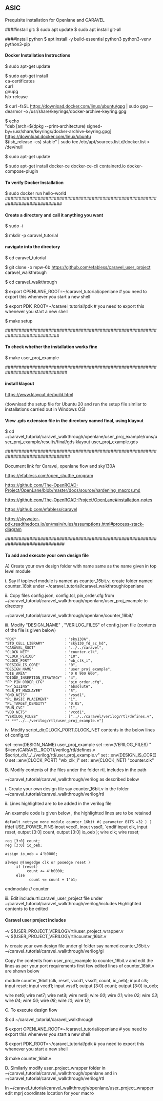 ## ASIC
Prequisite installation for Openlane and CARAVEL

####install git:
$ sudo apt update
$ sudo apt install git-all

####install python
$ apt install -y build-essential python3 python3-venv python3-pip

#### Docker Installation Instructions 
 $ sudo apt-get update

 $ sudo apt-get install \
    ca-certificates \
    curl \
    gnupg \
    lsb-release
	
$ curl -fsSL https://download.docker.com/linux/ubuntu/gpg | sudo gpg --dearmor -o /usr/share/keyrings/docker-archive-keyring.gpg
 
$ echo \
  "deb [arch=$(dpkg --print-architecture) signed-by=/usr/share/keyrings/docker-archive-keyring.gpg] https://download.docker.com/linux/ubuntu \
  $(lsb_release -cs) stable" | sudo tee /etc/apt/sources.list.d/docker.list > /dev/null
  
$ sudo apt-get update

$ sudo apt-get install docker-ce docker-ce-cli containerd.io docker-compose-plugin

#### To verify Docker Installation

$ sudo docker run hello-world
#############################################################################

#### Create a directory and call it anything you want

$ sudo -i 

$ mkdir -p caravel_tutorial

#### navigate into the directory

$ cd caravel_tutorial

$ git clone -b mpw-6b https://github.com/efabless/caravel_user_project caravel_walkthrough

$ cd caravel_walkthrough

$ export OPENLANE_ROOT=~/caravel_tutorial/openlane # you need to export this whenever you start a new shell

$ export PDK_ROOT=~/caravel_tutorial/pdk # you need to export this whenever you start a new shell

$ make setup

############################################################################

#### To check whether the installation works fine

$ make user_proj_example

###############################################################################
#### install klayout
https://www.klayout.de/build.html

(download the setup file for Ubuntu 20 and run the setup file similar to installations carried out in Windows OS)
#### View .gds extension file in the directory named final, using klayout

$ cd ~/caravel_tutprial/caravel_walkthrough/openlane/user_proj_example/runs/user_proj_example/results/final/gds
klayout user_proj_example.gds

################################################################################

Document link for Caravel, openlane flow and sky130A 

https://efabless.com/open_shuttle_program

https://github.com/The-OpenROAD-Project/OpenLane/blob/master/docs/source/hardening_macros.md

https://github.com/The-OpenROAD-Project/OpenLane#installation-notes

https://github.com/efabless/caravel

https://skywater-pdk.readthedocs.io/en/main/rules/assumptions.html#process-stack-diagram

##############################################################################
#### To add and execute your own design file

A) Create your own design folder with name same as the name given in top level module

i. Say if toplevel module is named as counter_16bit.v, create folder named counter_16bit under ~/caravel_tutorial/caravel_walkthrough/openlane

ii. Copy files config.json, config.tcl, pin_order.cfg from ~/caravel_tutorial/caravel_walkthrough/openlane/user_proj_example 
to directory

~/caravel_tutorial/caravel_walkthrough/openlane/counter_16bit/

iii. Modify "DESIGN_NAME" , "VERILOG_FILES" of config.json file (contents of the file is given below)

    "PDK"                      : "sky130A",
    "STD_CELL_LIBRARY"         : "sky130_fd_sc_hd",
    "CARAVEL_ROOT"             : "../../caravel",
    "CLOCK_NET"                : "counter.clk",
    "CLOCK_PERIOD"             : "10",
    "CLOCK_PORT"               : "wb_clk_i",
    "DESIGN_IS_CORE"           : "0",
    "DESIGN_NAME"              : "user_proj_example",
    "DIE_AREA"                 : "0 0 900 600",
    "DIODE_INSERTION_STRATEGY" : "4",
    "FP_PIN_ORDER_CFG"         : "pin_order.cfg",
    "FP_SIZING"                : "absolute",
    "GLB_RT_MAXLAYER"          : "5",
    "GND_NETS"                 : "vssd1",
    "PL_BASIC_PLACEMENT"       : "1",
    "PL_TARGET_DENSITY"        : "0.05",
    "RUN_CVC"                  : "1",
    "VDD_NETS"                 : "vccd1",
    "VERILOG_FILES"            : ["../../caravel/verilog/rtl/defines.v", ** **"../../verilog/rtl/user_proj_example.v"]





iv. Modify script_dir,CLOCK_PORT,CLOCK_NET contents in the below lines of config.tcl 

 set ::env(DESIGN_NAME) user_proj_example
 set ::env(VERILOG_FILES) "\
   $::env(CARAVEL_ROOT)/verilog/rtl/defines.v \
   $script_dir/../../verilog/rtl/user_proj_example.v"
 set ::env(DESIGN_IS_CORE) 0
 set ::env(CLOCK_PORT) "wb_clk_i"
 set ::env(CLOCK_NET) "counter.clk"

B. Modify contents of the files under the folder rtl, includes in the path

~/caravel_tutorial/caravel_walkthrough/verilog as described below

i. Create your own design file say counter_16bit.v in the folder
~/caravel_tutorial/caravel_walkthrough/verilog/rtl

ii. Lines highlighted are to be added in the verilog file

An example code is given below , the highlighted lines are to be retained


`default_nettype none
module counter_16bit #(
       parameter BITS =32
) (
`ifdef USE_POWER_PINS
   inout vccd1,
   inout vssd1,
 `endif
    input clk, 
    input reset,
    output [3:0] count,
    output [3:0] io_oeb
  );
    wire clk;
    wire reset;

    reg [3:0] count;
    reg [3:0] io_oeb;

    assign io_oeb = 4'b0000;

    always @(negedge clk or posedge reset )
         if (reset) 
              count <= 4'b0000;
         else
               count <= count + 1'b1;
endmodule // counter 

iii. Edit include.rtl.caravel_user_project file under
~/caravel_tutorial/caravel_walkthrough/verilog/includes
Highlighted contents to be edited

#### Caravel user project includes

-v $(USER_PROJECT_VERILOG)/rtl/user_project_wrapper.v	     
-v $(USER_PROJECT_VERILOG)/rtl/counter_16bit.v

iv create your own design file under gl folder say named counter_16bit.v 
~/caravel_tutorial/caravel_walkthrough/verilog/gl

Copy the contents from user_proj_example to counter_16bit.v and edit the lines as per your port requirements
first few edited lines of counter_16bit.v are shown below

module counter_16bit (clk,
    reset,
    vccd1,
    vssd1,
    count,
    io_oeb);
 input clk;
 input reset;
 input vccd1;
 input vssd1;
 output [3:0] count;
 output [3:0] io_oeb;

 wire net6;
 wire net7;
 wire net8;
 wire net9;
 wire _00_;
 wire _01_;
 wire _02_;
 wire _03_;
 wire _04_;
 wire _06_;
 wire _08_;
 wire _10_;
 wire _12_;


C. To execute design flow 

$ cd ~/caravel_tutorial/caravel_walkthrough

$ export OPENLANE_ROOT=~/caravel_tutorial/openlane # you need to export this whenever you start a new shell

$ export PDK_ROOT=~/caravel_tutorial/pdk # you need to export this whenever you start a new shell
 
$ make counter_16bit.v

D. Similarly modify user_project_wrapper folder in ~/caravel_tutorial/caravel_walkthrough/openlane and in ~/caravel_tutorial/caravel_walkthrough/verilog/rtl

 In ~/caravel_tutorial/caravel_walkthrough/openlane/user_project_wrapper
 edit mprj coordinate location for your macro
